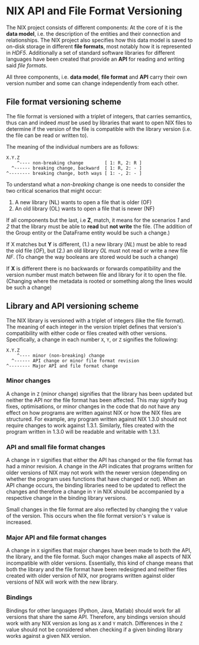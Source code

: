 # NIX API and File Format Versioning

The NIX project consists of different components: At the core of it
is the **data model**, i.e. the description of the entities and their
connection and relationships. The NIX project also specifies how this
data model is saved to on-disk storage in different **file formats**,
most notably how it is represented in *HDF5*. Additionally a set of
standard software libraries for different languages have been created
that provide an **API** for reading and writing said *file formats*.

All three components, i.e. **data model**, **file format** and **API**
carry their own version number and some can change independently from
each other.

## File format versioning scheme

The file format is versioned with a triplet of integers, that carries
semantics, thus can and indeed *must* be used by libraries that want to
open NIX files to determine if the version of the file is compatible
with the library version (i.e. the file can be read or written to).

The meaning of the individual numbers are as follows:

```
X.Y.Z
    ^---- non-breaking change        [ 1: R, 2: R ]
  ^------ breaking change, backward  [ 1: R, 2: - ]
^-------- breaking change, both ways [ 1: -, 2: - ]
```

To understand what a *non-breaking* change is one needs to consider
the two critical scenarios that might occur:

   1. A new library (NL) wants to open a file that is older (OF)
   2. An old library (OL) wants to open a file that is newer (NF)


If all components but the last, i.e **Z**, match, it means for the
scenarios *1* and *2* that the library must be able to **read**
but **not write** the file. (The addition of the Group
entity or the DataFrame entity would be such a change.)

If X matches but **Y** is different, (1.) a new library (*NL*) must be
able to read the old file (*OF*), but (2.) an old library *OL* must not
read or write a new file *NF*. (To change the way booleans are stored
would be such a change)

If **X** is different there is no backwards or forwards compatibility and
the version number must match between file and library for it to open the
file. (Changing where the metadata is rooted or something along the lines
would be such a change)

## Library and API versioning scheme

The NIX library is versioned with a triplet of integers (like the file format).
The meaning of each integer in the version triplet defines that version's
compatibility with either code or files created with other versions.
Specifically, a change in each number `X`, `Y`, or `Z` signifies the following:

```
X.Y.Z
    ^---- minor (non-breaking) change
  ^------ API change or minor file format revision
^-------- Major API and file format change
```

### Minor changes

A change in `Z` (minor change) signifies that the library has been updated but
neither the API nor the file format has been affected.  This may signify bug
fixes, optimisations, or minor changes in the code that do not have any effect
on how programs are written against NIX or how the NIX files are structured.
For example, any program written against NIX 1.3.0 should not require changes
to work against 1.3.1. Similarly, files created with the program written in
1.3.0 will be readable and writable with 1.3.1.

### API and small file format changes

A change in `Y` signifies that either the API has changed or the file format
has had a minor revision. A change in the API indicates that programs written
for older versions of NIX may not work with the newer version (depending on
whether the program uses functions that have changed or not). When an API
change occurs, the binding libraries need to be updated to reflect the changes
and therefore a change in `Y` in NIX should be accompanied by a respective
change in the binding library versions.

Small changes in the file format are also reflected by changing the `Y` value
of the version. This occurs when the file format version's `Y` value is
increased.

### Major API and file format changes

A change in `X` signifies that major changes have been made to both the API,
the library, and the file format.  Such major changes make all aspects of NIX
incompatible with older versions.  Essentially, this kind of change means that
both the library and the file format have been redesigned and neither files
created with older version of NIX, nor programs written against older versions
of NIX will work with the new library.

### Bindings

Bindings for other languages (Python, Java, Matlab) should work for all
versions that share the same API. Therefore, any bindings version should work
with any NIX version as long as `X` and `Y` match. Differences in the `Z` value
should not be considered when checking if a given binding library works against
a given NIX version.
